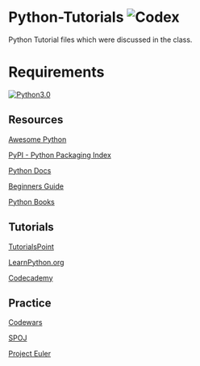 # Python-Tutorials ![Codex](https://img.shields.io/badge/codex-2.0-blue.svg?style=flat-square)
Python Tutorial files which were discussed in the class.

# Requirements
[![Python3.0](https://img.shields.io/badge/Python-3.0-brightgreen.svg)](https://www.python.org/)


## Resources
[Awesome Python](https://github.com/vinta/awesome-python)

[PyPI - Python Packaging Index](https://pypi.python.org/pypi)

[Python Docs](https://www.python.org/doc/)

[Beginners Guide](https://wiki.python.org/moin/BeginnersGuide)

[Python Books](https://wiki.python.org/moin/PythonBooks)


## Tutorials
[TutorialsPoint](https://www.tutorialspoint.com/python/)

[LearnPython.org](https://www.learnpython.org/)

[Codecademy](https://www.codecademy.com/learn/learn-python)


## Practice
[Codewars](http://codewars.com/)

[SPOJ](http://www.spoj.com/)

[Project Euler](https://projecteuler.net/)
